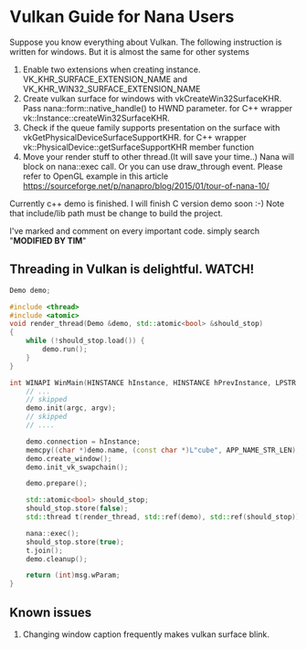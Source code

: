# Vulkan Guide for Nana Users

Suppose you know everything about Vulkan. The following instruction is written for windows. But it is almost the same for other systems

1. Enable two extensions when creating instance. VK_KHR_SURFACE_EXTENSION_NAME and VK_KHR_WIN32_SURFACE_EXTENSION_NAME
2. Create vulkan surface for windows with vkCreateWin32SurfaceKHR. Pass nana::form::native_handle() to HWND parameter. for C++ wrapper vk::Instance::createWin32SurfaceKHR.
3. Check if the queue family supports presentation on the surface with vkGetPhysicalDeviceSurfaceSupportKHR. for C++ wrapper vk::PhysicalDevice::getSurfaceSupportKHR member function
4. Move your render stuff to other thread.(It will save your time..) Nana will block on nana::exec call. Or you can use draw_through event. Please refer to OpenGL example in this article https://sourceforge.net/p/nanapro/blog/2015/01/tour-of-nana-10/

Currently c++ demo is finished. I will finish C version demo soon :-) Note that include/lib path must be change to build the project.

I've marked and comment on every important code. simply search "**MODIFIED BY TIM**"

## Threading in Vulkan is delightful. WATCH!
```cpp
Demo demo;

#include <thread>
#include <atomic>
void render_thread(Demo &demo, std::atomic<bool> &should_stop) 
{
	while (!should_stop.load()) {
		demo.run();
	}
}

int WINAPI WinMain(HINSTANCE hInstance, HINSTANCE hPrevInstance, LPSTR pCmdLine, int nCmdShow) {
    // ...
    // skipped
    demo.init(argc, argv);
    // skipped
    // ....

    demo.connection = hInstance;
	memcpy((char *)demo.name, (const char *)L"cube", APP_NAME_STR_LEN);
    demo.create_window();
    demo.init_vk_swapchain();

    demo.prepare();

    std::atomic<bool> should_stop;
    should_stop.store(false);
    std::thread t(render_thread, std::ref(demo), std::ref(should_stop));

    nana::exec();
    should_stop.store(true);
    t.join();
    demo.cleanup();

    return (int)msg.wParam;
}
```

## Known issues

1. Changing window caption frequently makes vulkan surface blink.